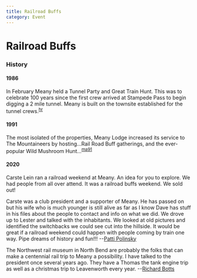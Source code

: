 ```yaml
---
title: Railroad Buffs
category: Event
---
```

# Railroad Buffs
### History

#### 1986

In February Meany held a Tunnel Party and Great Train Hunt. This was to celebrate 100 years since the first crew arrived at Stampede Pass to begin digging a 2 mile tunnel. Meany is built on the townsite established for the tunnel crews.<sup>[hr][]</sup>

#### 1991

The most isolated of the properties, Meany Lodge increased its service to The Mountaineers by hosting...Rail Road Buff gatherings, and the ever-popular Wild Mushroom Hunt...<sup>[ma91][]</sup>

#### 2020

Carste Lein ran a railroad weekend at Meany. An idea for you to explore. We had people from all over attend. It was a railroad buffs weekend. We sold out!

Carste was a club president and a supporter of Meany. He has passed on but his wife who is much younger is still alive as far as I know Dave has stuff in his files about the people to contact and info on what we did. We drove up to Lester and talked with the inhabitants. We looked at old pictures and identified the switchbacks we could see cut into the hillside. It would be great if a railroad weekend could happen with people coming by train one way. Pipe dreams of history and fun!!! --[Patti Polinsky](/Person/Patti-Polinsky)

The Northwest rail museum in North Bend are probably the folks that can make a centennial rail trip to Meany a possibility. I have talked to the president once several years ago. They have a Thomas the tank engine trip as well as a christmas trip to Leavenworth every year. --[Richard Botts](/Person/Richard-Botts)

[hr]: History-Reports "Meany History Reports, by Idona Kellogg"
[ma91]: Mountaineer-Annual#1991
